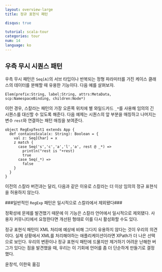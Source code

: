```yaml
---
layout: overview-large
title: 정규 표현식 패턴

disqus: true

tutorial: scala-tour
categories: tour
num: 14
language: ko
---
```


## 우측 무시 시퀀스 패턴 ##

우측 무시 패턴은 `Seq[A]`의 서브 타입이나 반복되는 정형 파라미터를 가진 케이스 클래스의 데이터를 분해할 때 유용한 기능이다. 다음 예를 살펴보자.

    Elem(prefix:String, label:String, attrs:MetaData, scp:NamespaceBinding, children:Node*)

이런 경우, 스칼라는 패턴의 가장 오른쪽 위치에 별 와일드카드 `_*`를 사용해 임의의 긴 시퀀스를 대신할 수 있도록 해준다.
다음 예제는 시퀀스의 앞 부분을 매칭하고 나머지는 변수 `rest`와 연결하는 패턴 매칭을 보여준다.

    object RegExpTest1 extends App {
      def containsScala(x: String): Boolean = {
        val z: Seq[Char] = x
        z match {
          case Seq('s','c','a','l','a', rest @ _*) =>
            println("rest is "+rest)
            true
          case Seq(_*) =>
            false
        }
      }
    }

이전의 스칼라 버전과는 달리, 다음과 같은 이유로 스칼라는 더 이상 임의의 정규 표현식을 허용하지 않는다.

###일반적인 `RegExp` 패턴은 일시적으로 스칼라에서 제외됐다###

정확성에 문제를 발견했기 때문에 이 기능은 스칼라 언어에서 일시적으로 제외됐다. 사용자 커뮤니티에서 요청한다면 개선된 형태로 이를 다시 활성화할 수도 있다.

정규 표현식 패턴이 XML 처리에 예상에 비해 그다지 유용하지 않다는 것이 우리의 의견이다. 실제 상황에서 XML를 처리해야하는 애플리케이션이라면 XPath가 더 나은 선택으로 보인다. 우리의 변환이나 정규 표현식 패턴에 드물지만 제거하기 어려운 난해한 버그가 있다는 점을 발견했을 때, 우리는 이 기회에 언어를 좀 더 단순하게 만들기로 결정했다.

윤창석, 이한욱 옮김